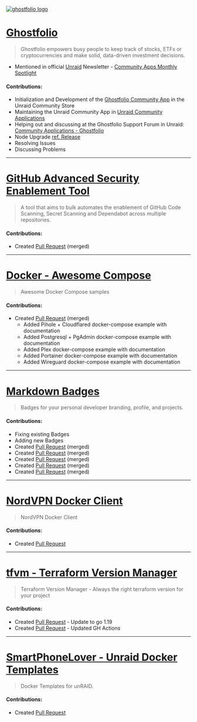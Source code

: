 [![ghostfolio logo](https://avatars.githubusercontent.com/u/82473144?s=200)](https://ghostfol.io/)
# [Ghostfolio](https://github.com/ghostfolio/ghostfolio)
> Ghostfolio empowers busy people to keep track of stocks, ETFs or cryptocurrencies and make solid, data-driven investment decisions.
- Mentioned in official [Unraid](https://unraid.net/) Newsletter - [Community Apps Monthly Spotlight](https://us18.campaign-archive.com/?u=4ce73a4dbebfb261481909068&id=a7074b61ba)

#### Contributions:
- Initialization and Development of the [Ghostfolio Community App](https://unraid.net/community/apps?q=ghostfolio) in the Unraid Community Store
- Maintaining the Unraid Community App in [Unraid Community Applications](https://github.com/LeonStoldt/Unraid-Community-Applications)
- Helping out and discussing at the Ghostfolio Support Forum in Unraid: [Community Applications - Ghostfolio](https://forums.unraid.net/topic/123829-support-community-applications-ghostfolio/)
- Node Upgrade [ref. Release](https://github.com/ghostfolio/ghostfolio/releases/tag/1.230.0)
- Resolving Issues
- Discussing Problems

---

<!-- INSERT GITHUB LOGO -->
# [GitHub Advanced Security Enablement Tool](https://github.com/NickLiffen/ghas-enablement)
> A tool that aims to bulk automates the enablement of GitHub Code Scanning, Secret Scanning and Dependabot across multiple repositories.

#### Contributions:
- Created [Pull Request](https://github.com/NickLiffen/ghas-enablement/pull/87) (merged)

---

<!-- INSERT DOCKER COMPOSE LOGO -->
# [Docker - Awesome Compose](https://github.com/docker/awesome-compose)
> Awesome Docker Compose samples

#### Contributions:
- Created [Pull Request](https://github.com/docker/awesome-compose/pull/160) (merged)
  - Added Pihole + Cloudflared docker-compose example with documentation
  - Added Postgresql + PgAdmin docker-compose example with documentation
  - Added Plex docker-compose example with documentation
  - Added Portainer docker-compose example with documentation
  - Added Wireguard docker-compose example with documentation

---

<!-- INSERT MARKDOWN BADGE LOGO -->
# [Markdown Badges](https://github.com/Ileriayo/markdown-badges)
> Badges for your personal developer branding, profile, and projects.

#### Contributions:
- Fixing existing Badges
- Adding new Badges
- Created [Pull Request](https://github.com/Ileriayo/markdown-badges/pull/178) (merged)
- Created [Pull Request](https://github.com/Ileriayo/markdown-badges/pull/181) (merged)
- Created [Pull Request](https://github.com/Ileriayo/markdown-badges/pull/183) (merged)
- Created [Pull Request](https://github.com/Ileriayo/markdown-badges/pull/234) (merged)
- Created [Pull Request](https://github.com/Ileriayo/markdown-badges/pull/369) (merged)

---

<!-- INSERT NORDVPN LOGO HERE -->
# [NordVPN Docker Client](https://github.com/bubuntux/nordvpn)
> NordVPN Docker Client

#### Contributions:
- Created [Pull Request](https://github.com/bubuntux/nordvpn/pull/380)


---

<!-- INSERT TERRAFORM LOGO HERE -->
# [tfvm - Terraform Version Manager](https://github.com/cbuschka/tfvm)
> Terraform Version Manager - Always the right terraform version for your project

#### Contributions:
- Created [Pull Request](https://github.com/cbuschka/tfvm/pull/40) - Update to go 1.19
- Created [Pull Request](https://github.com/cbuschka/tfvm/pull/41) - Updated GH Actions


---

<!-- INSERT UNRAID LOGO HERE -->
# [SmartPhoneLover - Unraid Docker Templates](https://github.com/SmartPhoneLover/unraid-docker-templates)
> Docker Templates for unRAID.

#### Contributions:
- Created [Pull Request](https://github.com/SmartPhoneLover/unraid-docker-templates/pull/10)
